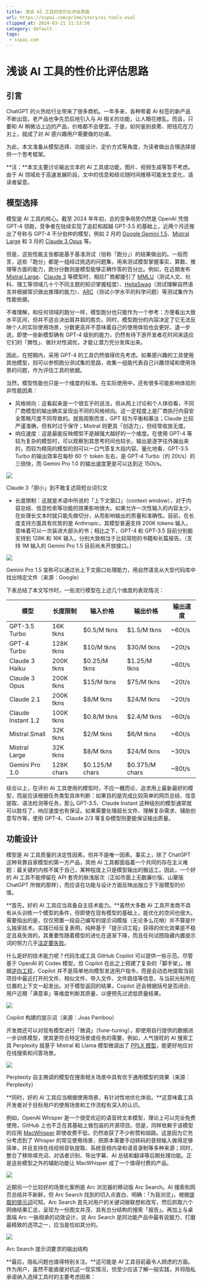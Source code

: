 ```yaml
---
title: 浅谈 AI 工具的性价比评估思路
url: https://sspai.com/prime/story/ai-tools-eval
clipped_at: 2024-03-21 11:53:50
category: default
tags: 
 - sspai.com
---
```



# 浅谈 AI 工具的性价比评估思路

## 引言

ChatGPT 的火热给行业带来了很多商机。一年多来，各种带着 AI 标签的新产品不断出现，老产品也争先恐后地引入与 AI 相关的功能，让人眼花缭乱。而且，只要和 AI 稍微沾上边的产品，价格都不会便宜。于是，如何鉴别良莠、把钱花在刀刃上，就成了对 AI 感兴趣用户需要做的功课。

为此，本文准备从模型选择、功能设计、定价方式等角度，为读者做出合理选择提供一个思考框架。

**注：**本文主要讨论输出文本的 AI 工具或功能，图片、视频生成等暂不考虑。由于 AI 领域处于高速发展阶段，文中的信息和结论随时间推移可能发生变化，请读者留意。

## 模型选择

模型是 AI 工具的核心。截至 2024 年年初，总的竞争局势仍然是 OpenAI 凭借 GPT-4 领跑，竞争者在陆续实现了追赶和超越 GPT-3.5 的基础上，近两个月还推出了号称与 GPT-4 不分伯仲的模型，例如 2 月的 [Google Gemini 1.5](https://sspai.com/link?target=https%3A%2F%2Fblog.google%2Ftechnology%2Fai%2Fgoogle-gemini-next-generation-model-february-2024%2F)、[Mistral Large](https://sspai.com/link?target=https%3A%2F%2Fmistral.ai%2Fnews%2Fmistral-large%2F) 和 3 月的 [Claude 3 Opus](https://sspai.com/link?target=https%3A%2F%2Fwww.anthropic.com%2Fnews%2Fclaude-3-family) 等。

但是，这些性能主张都是基于基准测试（俗称「跑分」）的结果做出的。一般而言，这些「跑分」都是一组经过挑选的问题集，用来测试模型掌握事实、算数、推理等方面的能力，跑分分数则是模型能够正确作答的百分比。例如，在近期发布 [Mistral Large](https://sspai.com/link?target=https%3A%2F%2Fmistral.ai%2Fnews%2Fmistral-large%2F)、[Claude 3](https://sspai.com/link?target=https%3A%2F%2Fwww.anthropic.com%2Fnews%2Fclaude-3-family) 等模型时，相应厂商都援引了 [MMLU](https://sspai.com/link?target=https%3A%2F%2Fpaperswithcode.com%2Fdataset%2Fmmlu)（测试人文、社科、理工等领域几十个不同主题的知识掌握程度）、[HellaSwag](https://sspai.com/link?target=https%3A%2F%2Fhuggingface.co%2Fdatasets%2FRowan%2Fhellaswag)（测试理解自然语言并根据常识做出推理的能力）、[ARC](https://sspai.com/link?target=https%3A%2F%2Fallenai.org%2Fdata%2Farc)（测试小学水平的科学问题）等测试集作为性能依据。

不难理解，和任何领域的跑分一样，模型跑分也只能作为一个参考：方便看出大致水平区间，但并不适合决出肩并肩的胜负。同时，模型跑分的内容决定了它无法反映个人的实际使用场景，分数更高并不意味着自己的使用体验也会更好。退一步说，即使一些新模型确有 GPT-4 级别的能力，仍然有待下游开发者花时间来适应它们的「脾性」、做针对性调优，才能让潜力充分发挥出来。

因此，在短期内，采用 GPT-4 的工具仍然值得优先考虑。如果感兴趣的工具使用其他模型，则可以参照跑分测试集的思路，收集一组能代表自己兴趣领域和使用场景的问题，作为评估工具的依据。

当然，模型性能也只是一个维度的标准。在实际使用中，还有很多可能影响体验的非性能因素：

-   风格倾向：这看起来是一个很玄乎的说法，但从网上讨论和个人体验看，不同厂商模型的输出确实呈现出不同的风格倾向。这一定程度上是厂商执行内容安全策略尺度不同导致的。就我观察而言，GPT 较为平衡和寡淡；Claude 比较严谨准确，但有时过于保守；Mistral 则更具「创造力」，但经常收放无度。
-   响应速度：这是最能反映模型不是越强大越好的一个维度。在使用 GPT-4 等较为复杂的模型时，可以观察到其思考时间也较长，输出是逐字往外蹦出来的，而较为精简的模型的则可以一口气答复大段内容。量化地看，GPT-3.5 Turbo 的输出效率在每秒 60 个 token 左右，是 GPT-4 Turbo（约 20t/s）的三倍快，而 Gemini Pro 1.0 的输出速度更是可以达到近 150t/s。

![](assets/1710993230-08e6c99427ad921b2db02bcad943222e.png)

Claude 3「胆小」到不敢复述简短台词引文

-   长度限制：这就是术语中所说的「上下文窗口」（context window），对于内容总结、信息检索等功能的效果影响很大。如果允许一次性输入的内容太少，在处理长文本时就只能先做切分，从而影响输出的质量和准确性。目前，在长度支持方面具有优势的是 Anthropic，其模型普遍支持 200K tokens 输入，意味着可以一次装进大部头的书；相比之下，GPT-4 和 GPT-3.5 目前分别能支持到 128K 和 16K 输入，分别大致相当于比较简短的书籍和长篇报告。（支持 1M 输入的 Gemini Pro 1.5 目前尚未开放接口。）

![](assets/1710993230-6ca94a9121ffa45829d8d1436859db47.png)

Gemini Pro 1.5 宣称可以通过长上下文窗口处理能力，用自然语言从大型代码库中找出特定文件（来源：Google）

下表总结了本文写作时，一些流行模型在上述几个维度的表现情况：

| 模型  | 长度限制 | 输入价格 | 输出价格 | 输出速度 |
| --- | --- | --- | --- | --- |
| GPT-3.5 Turbo | 16K tkns | $0.5/M tkns | $1.5/M tkns | ~60t/s |
| GPT-4 Turbo | 128K tkns | $10/M tkns | $30/M tkns | ~20t/s |
| Claude 3 Haiku | 200K tkns | $0.25/M tkns | $1.25/M tkns | ~60t/s |
| Claude 3 Opus | 200K tkns | $15/M tkns | $75/M tkns | ~20t/s |
| Claude 2.1 | 200K tkns | $8/M tkns | $24/M tkns | ~20t/s |
| Claude Instant 1.2 | 100K tkns | $0.8/M tkns | $2.4/M tkns | ~60t/s |
| Mistral Small | 32K tkns | $2/M tkns | $6/M tkns | ~60t/s |
| Mistral Large | 32K tkns | $8/M tkns | $24/M tkns | ~30t/s |
| Gemini Pro 1.0 | 128K chars | $0.125/M chars | $0.375/M chars | ~80t/s |

综合以上，在评价 AI 工具使用的模型时，不应一概而论、追求用上最新最好的模型，而是应该根据任务类型具体判断：如果目的是完成比较简单的网页总结、信息提取、语法检测等任务，那么 GPT-3.5、Claude Instant 这种级别的模型通常就可以胜任了，响应速度也有保证。如果需要处理超长文件、理解复杂需求、辅助创意写作等，使用 GPT-4、Claude 2/3 等复杂模型则更能保证输出质量。

## 功能设计

模型是 AI 工具质量的决定性因素，但并不是唯一因素。事实上，除了 ChatGPT 这种背靠自家模型的第一方产品，其他 AI 工具都面临着一个共同的存在主义难题：最关键的内核不属于自己，某种程度上只是模型输出的搬运工。因此，一个好的 AI 工具不能停留在 API 套壳的肤浅层次（正如市面上无数廉价版、山寨版 ChatGPT 所做的那样），而应该在功能与设计方面反映出独立于下层模型的价值。

**首先，好的 AI 工具应当具备自主技术能力。**虽然大多数 AI 工具开发商不具有从头训练一个模型的条件，但即使在现有模型的基础上，能优化的空间也很大。需要指出的是，仅仅预置一段自己编写的提示词模版（无论多么花哨）并不算是什么独家技术。实践已经反复表明，纯粹基于「提示词工程」获得的优化效果是不稳定且易失效的，其重要性随着模型的进化在逐渐下降，而且任何试图隐藏内置提示词的努力几乎[注定要失败](https://sspai.com/link?target=https%3A%2F%2Fgithub.com%2Fjujumilk3%2Fleaked-system-prompts%2Ftree%2Fmain)。

什么是好的技术能力呢？代码生成工具 GitHub Copilot 可以提供一些示范。尽管基于 OpenAI 的 Codex 模型，但 Copilot 在此之上搭建了复杂的「脚手架」。根据[逆向工程](https://sspai.com/link?target=https%3A%2F%2Fthakkarparth007.github.io%2Fcopilot-explorer%2Fposts%2Fcopilot-internals.html)，Copilot 并不是简单地向模型发送用户指令，而是会动态地提取当前项目中最近打开的文件、相似文件、导入文件、文件路径等信息，与当前光标所在位置的上下文一起发出。对于模型返回的结果，Copilot 还会根据括号是否闭合、用户近期「满意率」等维度判断其质量，以便预先过滤低质量结果。

![](assets/1710993230-112f90a870b14dfa1733e94e9dc9a364.png)

Copilot 构建的提示词（来源：Joas Pambou）

开发商还可以对现有模型进行「微调」（fune-tuning），即使用自行提供的数据进一步训练模型，使其更符合特定场景或任务的需要。例如，人气很旺的 AI 搜索工具 Perplexity 就基于 Mistral 和 Llama 模型微调出了 [PPLX 模型](https://sspai.com/link?target=https%3A%2F%2Fwww.perplexity.ai%2Fhub%2Fblog%2Fintroducing-pplx-online-llms)，能更好地应对在线搜索和问答场景。

![](assets/1710993230-1e1ab18c45dc89bc70c8df6d9bbc201c.png)

Perplexity 自主微调的模型在搜索相关场景中具有优于通用模型的效果（来源：Perplexity）

**同时，好的 AI 工具应当根据使用场景，有针对性地优化体验。**这意味着工具开发者对于目标用户的使用场景和工作流程有深入的认识。

例如，OpenAI Whisper 是一个很受欢迎的语音转文本模型，理论上可以完全免费使用，GitHub 上也不乏在其基础上做包装的开源项目。但是，同样依赖于该模型的应用 [MacWhisper](https://sspai.com/link?target=https%3A%2F%2Fgoodsnooze.gumroad.com%2Fl%2Fmacwhisper) 即使收费不低，仍然收获了不少称赞和销路。这是因为它充分考虑到了 Whisper 的常见使用场景，把原本需要手动转码的音频输入做得足够简单，并且支持在线视频音轨提取、系统音频内录和语音录制等多种来源；同时，整合了移除填充词、对话者识别、导出字幕、AI 总结和翻译等后期处理功能。正是这些模型之外的辅助功能让 MacWhisper 成了一个值得付费的产品。

![](assets/1710993230-af207edcd6b6728012bfdaea46c4de48.png)

近期另一个比较好的场景化案例是 Arc 浏览器的移动版 Arc Search。AI 搜索和网页总结并不新鲜，但 Arc Search 找到的切入点直白、明确：「为我浏览」。根据[提取的提示词](https://sspai.com/link?target=https%3A%2F%2Fgist.github.com%2Fdan-palmer%2Fd1e3469c7d4173efd0aeb0a209795f08)可知，Arc Search 首先对用户的关键词做联想和改写，然后抓取六个网络结果汇总，呈现为一份图文并茂、具有总分结构的搜索「报告」。再加上与桌面端 Arc 一脉相承的动效设计，说 Arc Search 是同功能产品中最有说服力、打磨最精致的选项之一，应当是恰如其分的。

![](assets/1710993230-e4ec477b584a69864a1248eac33fcedf.png)

Arc Search 提示词要求的输出结构

**最后，隐私问题也值得特别关注。**这可能是 AI 工具目前最令人顾虑的方面。作为用户，虽然不能直接对抗这一现实情况，但至少应该了解一般实践，并将隐私承诺纳入选择工具时的主要考虑因素：
